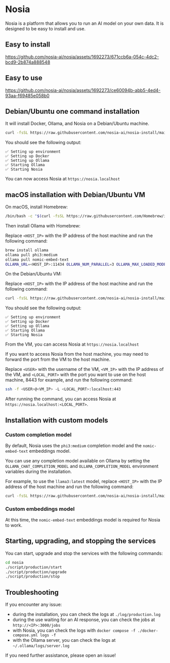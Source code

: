 # Nosia

Nosia is a platform that allows you to run an AI model on your own data.
It is designed to be easy to install and use.

## Easy to install

https://github.com/nosia-ai/nosia/assets/1692273/671ccb6a-054c-4dc2-bcd9-2b874a888548

## Easy to use

https://github.com/nosia-ai/nosia/assets/1692273/ce60094b-abb5-4ed4-93aa-f69485e058b0

## Debian/Ubuntu one command installation

It will install Docker, Ollama, and Nosia on a Debian/Ubuntu machine.

```bash
curl -fsSL https://raw.githubusercontent.com/nosia-ai/nosia-install/main/nosia-install.sh | sh
```

You should see the following output:

```
✅ Setting up environment
✅ Setting up Docker
✅ Setting up Ollama
✅ Starting Ollama
✅ Starting Nosia
```

You can now access Nosia at `https://nosia.localhost`

## macOS installation with Debian/Ubuntu VM

On macOS, install Homebrew:

```bash
/bin/bash -c "$(curl -fsSL https://raw.githubusercontent.com/Homebrew/install/HEAD/install.sh)"
```

Then install Ollama with Homebrew:

Replace `<HOST_IP>` with the IP address of the host machine and run the following command:

```bash
brew install ollama
ollama pull phi3:medium
ollama pull nomic-embed-text
OLLAMA_URL=<HOST_IP>:11434 OLLAMA_NUM_PARALLEL=3 OLLAMA_MAX_LOADED_MODELS=2 ollama serve
```

On the Debian/Ubuntu VM:

Replace `<HOST_IP>` with the IP address of the host machine and run the following command:

```bash
curl -fsSL https://raw.githubusercontent.com/nosia-ai/nosia-install/main/nosia-install.sh | OLLAMA_URL=<HOST_IP>:11434 sh
```

You should see the following output:

```
✅ Setting up environment
✅ Setting up Docker
✅ Setting up Ollama
✅ Starting Ollama
✅ Starting Nosia
```

From the VM, you can access Nosia at `https://nosia.localhost`

If you want to access Nosia from the host machine, you may need to forward the port from the VM to the host machine.

Replace `<USER>` with the username of the VM, `<VM_IP>` with the IP address of the VM, and `<LOCAL_PORT>` with the port you want to use on the host machine, 8443 for example, and run the following command:

```bash
ssh -f <USER>@<VM_IP> -L <LOCAL_PORT>:localhost:443
```

After running the command, you can access Nosia at `https://nosia.localhost:<LOCAL_PORT>`.

## Installation with custom models

### Custom completion model

By default, Nosia uses the `phi3:medium` completion model and the `nomic-embed-text` embeddings model.

You can use any completion model available on Ollama by setting the `OLLAMA_CHAT_COMPLETION_MODEL` and `OLLAMA_COMPLETION_MODEL` environment variables during the installation.

For example, to use the `llama3:latest` model, replace `<HOST_IP>` with the IP address of the host machine and run the following command:

```bash
curl -fsSL https://raw.githubusercontent.com/nosia-ai/nosia-install/main/nosia-install.sh | OLLAMA_URL=<HOST_IP>:11434 OLLAMA_CHAT_COMPLETION_MODEL=llama3:latest OLLAMA_COMPLETION_MODEL=llama3:latest sh
```

### Custom embeddings model

At this time, the `nomic-embed-text` embeddings model is required for Nosia to work.

## Starting, upgrading, and stopping the services

You can start, upgrade and stop the services with the following commands:

```bash
cd nosia
./script/production/start
./script/production/upgrade
./script/production/stop
```

## Troubleshooting

If you encounter any issue:
- during the installation, you can check the logs at `./log/production.log`
- during the use waiting for an AI response, you can check the jobs at `http://<IP>:3000/jobs`
- with Nosia, you can check the logs with `docker compose -f ./docker-compose.yml logs -f`
- with the Ollama server, you can check the logs at `~/.ollama/logs/server.log`

If you need further assistance, please open an issue!
